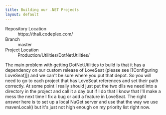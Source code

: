 ```yaml
---
title: Building our .NET Projects
layout: default
---
```


<dl>
<dt> Repository Location</dt>
<dd> https://thali.codeplex.com/ </dd>
<dt> Branch</dt>
<dd> master</dd>
<dt> Project Location</dt>
<dd> Production/Utilities/DotNetUtilities/</dd>
</dl>

The main problem with getting DotNetUtilities to build is that it has a dependency on our custom release of LoveSeat (please see [[Configuring LoveSeat]]) and we can't be sure where you put that depot. So you will need to go to each project that has LoveSeat references and set their path correctly. At some point I really should just put the two dlls we need into a directory in the project and call it a day but if I do that I know that I'll make a mess the next time I fix a bug or add a feature in LoveSeat. The right answer here is to set up a local NuGet server and use that the way we use mavenLocal() but it's just not high enough on my priority list right now.
